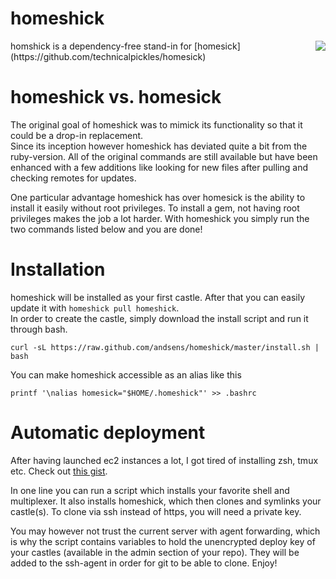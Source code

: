 homeshick
=========
<div style="float: right"><img src="http://i.imgur.com/3zAK9.jpg"></div>
homshick is a dependency-free stand-in for [homesick](https://github.com/technicalpickles/homesick)

# homeshick vs. homesick #
The original goal of homeshick was to mimick its functionality so that it could be a drop-in replacement.  
Since its inception however homeshick has deviated quite a bit from the ruby-version.
All of the original commands are still available but have been enhanced with a few additions
like looking for new files after pulling and checking remotes for updates.

One particular advantage homeshick has over homesick is
the ability to install it easily without root privileges.
To install a gem, not having root privileges makes the job a lot harder.
With homeshick you simply run the two commands listed below and you are done!

# Installation #
homeshick will be installed as your first castle. After that you can easily update it with `homeshick pull homeshick`.  
In order to create the castle, simply download the install script and run it through bash.
```
curl -sL https://raw.github.com/andsens/homeshick/master/install.sh | bash
```

You can make homeshick accessible as an alias like this
```
printf '\nalias homesick="$HOME/.homeshick"' >> .bashrc
```

# Automatic deployment #
After having launched ec2 instances a lot, I got tired of installing zsh, tmux etc.
Check out [this gist](https://gist.github.com/2913223).

In one line you can run a script which installs your favorite shell and multiplexer.
It also installs homeshick, which then clones and symlinks your castle(s).
To clone via ssh instead of https, you will need a private key.

You may however not trust the current server with agent forwarding,
which is why the script contains variables to hold the unencrypted deploy key of your castles
(available in the admin section of your repo).
They will be added to the ssh-agent in order for git to be able to clone. Enjoy!
